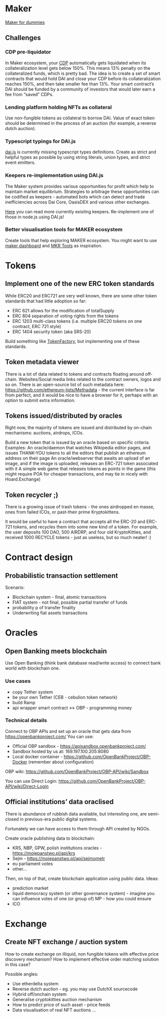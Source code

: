 # Maker

[Maker for dummies](https://medium.com/cryptolinks/maker-for-dummies-a-plain-english-explanation-of-the-dai-stablecoin-e4481d79b90)

## Challenges

### CDP pre-liquidator
In Maker ecosystem, your [CDP](https://crypviz.io/knowledge-database/collateralized-debt-position/) automatically gets liquidated when its collateralization level gets below 150%. This means 13% penalty on the collateralized funds, which is pretty bad. The idea is to create a set of smart contracts that would hold DAI and close your CDP before its collateralization reaches 150%, and then take smaller fee than 13%. Your smart contract’s DAI should be funded by a community of investors that would later earn a fee from “saved” CDPs.

### Lending platform holding NFTs as collateral
Use non-fungible tokens as collateral to borrow DAI. Value of exact token should be determined in the process of an auction (for example, a reverse dutch auction).

### Typescript typings for DAI.js
[dai.js](https://github.com/makerdao/dai.js) is currently missing typescript types definitions. Create as strict and helpful types as possible by using string literals, union types, and strict event emitters.

### Keepers re-implementation using DAI.js
The Maker system provides various opportunities for profit which help to maintain market equilibrium. Strategies to arbitrage these opportunities can be codified as keepers - automated bots which can detect and trade inefficiencies across Dai Core, OasisDEX and various other exchanges.

[Here](https://developer.makerdao.com/keepers/) you can read more currently exisitng keepers. Re-implement one of those in node.js using DAI.js!

### Better visualisation tools for MAKER ecosystem
Create tools that help exploring MAKER ecosystem. You might want to use [maker dashboard](https://dai.makerdao.com/) and [MKR Tools](https://mkr.tools/) as inspiration.

# Tokens

## Implement one of the new ERC token standards
While ERC20 and ERC721 are very well known, there are some other token standards that had little adoption so far:

* ERC 621 allows for the modification of totalSupply
* ERC 804 separation of voting rights from the tokens
* ERC 1203 multi-class tokens (i.e. multiple ERC20 tokens on one contract, ERC 721 style)
* ERC 1404 security token (aka SRS-20)

Build something like [TokenFactory](https://tokenfactory.surge.sh/), but implementing one of these standards.

## Token metadata viewer
There is a lot of data related to tokens and contracts floating around off-chain. Websites/Social media links related to the contract owners, logos and so on. There is an open-source list of such metadata here: https://github.com/ethereum-lists/Methadata - the current interface is far from perfect, and it would be nice to have a browser for it, perhaps with an option to submit extra information.

## Tokens issued/distributed by oracles
Right now, the majority of tokens are issued and distributed by on-chain mechanisms: auctions, airdrops, ICOs.

Build a new token that is issued by an oracle based on specific criteria. Examples:
An oracle/daemon that watches Wikipedia editor pages, and issues THANK-YOU tokens to all the editors that publish an ethereum address on their page
An oracle/webserver that awaits an upload of an image, and if the image is uploaded, releases an ERC-721 token associated with it
A simple web game that releases tokens as points in the game (this might require POA for cheaper transactions, and may tie in nicely with Hoard.Exchange)

## Token recycler ;)
There is a growing issue of trash tokens - the ones airdropped en masse, ones from failed ICOs, or past-their prime Kryptokittens.

It would be useful to have a contract that accepts all the ERC-20 and ERC-721 tokens, and recycles them into some new kind of a token. For example, the user deposits 100 DAO, 500 AIRDRP, and four old KryptoKitties, and received 1000 RECYCLE tokens - just as useless, but so much neater! :)

# Contract design

## Probabilistic transaction settlement
Scenario:
 * Blockchain system - final, atomic transactions
 * FIAT system - not final, possible partial transfer of funds
 * probability p of transfer finality
 * Underwriting fiat assets transactions

# Oracles

## Open Banking meets blockchain
Use Open Banking (think bank database read/write access) to connect bank world with blockchain one.

### Use cases
 * copy Tether system
 * be your own Tether (CEB - cebulion token network)
 * build Ramp
 * api wrapper smart contract <-> OBP - programming money

### Technical details

Connect to OBP APIs and set up an oracle that gets data from https://openbankproject.com/
You can use:
 * Official OBP sandbox - https://apisandbox.openbankproject.com/
 * Sandbox hosted by us at: 169.197.100.205:8080
 * Local docker container - https://github.com/OpenBankProject/OBP-Docker (remember about configuration)

OBP wiki: https://github.com/OpenBankProject/OBP-API/wiki/Sandbox

You can use Direct Login: https://github.com/OpenBankProject/OBP-API/wiki/Direct-Login

## Official institutions’ data oraclised
There is abundance of rubbish data available, but interesting one, are semi-closed in previous-era public digital systems.

Fortunately we can have access to them through API created by NGOs.

Create oracle publishing data to blockchain:
 * KRS, NBP, GPW, polish institutions oracles - https://mojepanstwo.pl/api/krs
 * Sejm - https://mojepanstwo.pl/api/sejmometr
 * eu parliament votes
 * other...

Then, on top of that, create blockchain application using public data. Ideas:
 * prediction market
 * liquid democracy system (or other governance system) - imagine you can influence votes of one (or group of) MP - how you could ensure
 * ICO

# Exchange
## Create NFT exchange / auction system

How to create exchange on illiquid, non fungible tokens with effective price discovery mechanism?
How to implement effective order matching solution in this case?

Possible angles:
 * Use etherdelta system
 * Reverse dutch auction - eg. you may use DutchX sourcecode
 * Hybrid off/onchain system
 * Generalise cryptokitties auction mechanism
 * How to predict price of such asset - price feeds
 * Data visualisation of real NFT auctions
...


